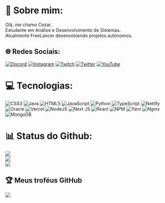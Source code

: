 # 💫 Sobre mim:
Olá, me chamo Cezar.<br>Estudante em Análise e Desenvolvimento de Sistemas.<br>Atualmente FreeLancer desenvolvendo projetos autônomos.


## 🌐 Redes Sociais:
[![Discord](https://img.shields.io/badge/Discord-%237289DA.svg?logo=discord&logoColor=white)](https://discord.gg/gzXBwGjD8P) [![Instagram](https://img.shields.io/badge/Instagram-%23E4405F.svg?logo=Instagram&logoColor=white)](https://instagram.com/cezargrocoski) [![Twitch](https://img.shields.io/badge/Twitch-%239146FF.svg?logo=Twitch&logoColor=white)](https://twitch.tv/Sazutin) [![Twitter](https://img.shields.io/badge/Twitter-%231DA1F2.svg?logo=Twitter&logoColor=white)](https://twitter.com/Sazuto) [![YouTube](https://img.shields.io/badge/YouTube-%23FF0000.svg?logo=YouTube&logoColor=white)](https://youtube.com/@UC7kSCwW8jDrfSpEgNXm2ylg) 

# 💻 Tecnologias:
![CSS3](https://img.shields.io/badge/css3-%231572B6.svg?style=for-the-badge&logo=css3&logoColor=white) ![Java](https://img.shields.io/badge/java-%23ED8B00.svg?style=for-the-badge&logo=java&logoColor=white) ![HTML5](https://img.shields.io/badge/html5-%23E34F26.svg?style=for-the-badge&logo=html5&logoColor=white) ![JavaScript](https://img.shields.io/badge/javascript-%23323330.svg?style=for-the-badge&logo=javascript&logoColor=%23F7DF1E) ![Python](https://img.shields.io/badge/python-3670A0?style=for-the-badge&logo=python&logoColor=ffdd54) ![TypeScript](https://img.shields.io/badge/typescript-%23007ACC.svg?style=for-the-badge&logo=typescript&logoColor=white) ![Netlify](https://img.shields.io/badge/netlify-%23000000.svg?style=for-the-badge&logo=netlify&logoColor=#00C7B7) ![Oracle](https://img.shields.io/badge/Oracle-F80000?style=for-the-badge&logo=oracle&logoColor=white) ![Vercel](https://img.shields.io/badge/vercel-%23000000.svg?style=for-the-badge&logo=vercel&logoColor=white) ![NodeJS](https://img.shields.io/badge/node.js-6DA55F?style=for-the-badge&logo=node.js&logoColor=white) ![Next JS](https://img.shields.io/badge/Next-black?style=for-the-badge&logo=next.js&logoColor=white) ![React](https://img.shields.io/badge/react-%2320232a.svg?style=for-the-badge&logo=react&logoColor=%2361DAFB) ![NPM](https://img.shields.io/badge/NPM-%23000000.svg?style=for-the-badge&logo=npm&logoColor=white) ![Yarn](https://img.shields.io/badge/yarn-%232C8EBB.svg?style=for-the-badge&logo=yarn&logoColor=white) ![Nginx](https://img.shields.io/badge/nginx-%23009639.svg?style=for-the-badge&logo=nginx&logoColor=white) ![MongoDB](https://img.shields.io/badge/MongoDB-%234ea94b.svg?style=for-the-badge&logo=mongodb&logoColor=white)
# 📊 Status do Github:
![](https://github-readme-stats.vercel.app/api?username=Swazuto&theme=tokyonight&hide_border=false&include_all_commits=true&count_private=true)<br/>
![](https://github-readme-streak-stats.herokuapp.com/?user=Swazuto&theme=tokyonight&hide_border=false)<br/>
![](https://github-readme-stats.vercel.app/api/top-langs/?username=Swazuto&theme=tokyonight&hide_border=false&include_all_commits=true&count_private=true&layout=compact)

## 🏆 Meus troféus GitHub
![](https://github-profile-trophy.vercel.app/?username=Swazuto&theme=juicyfresh&no-frame=false&no-bg=false&margin-w=4)

<!-- Proudly created with GPRM ( https://gprm.itsvg.in ) -->
